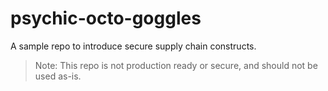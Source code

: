 # psychic-octo-goggles

A sample repo to introduce secure supply chain constructs. 

> Note: This repo is not production ready or secure, and should not be used as-is.